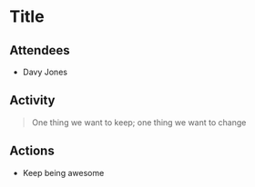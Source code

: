 # Title

## Attendees

- Davy Jones

## Activity

> One thing we want to keep; one thing we want to change


## Actions

- Keep being awesome
